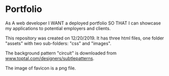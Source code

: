 # Portfolio
As A web developer
I WANT a deployed portfolio
SO THAT I can showcase my applications to potential employers and clients. 

This repository was created on 12/20/2019. It has three html files, one folder "assets" with two sub-folders: "css" and "images".

The background pattern "circuit" is downloaded from www.toptal.com/designers/subtlepatterns.

The image of favicon is  a png file. 

